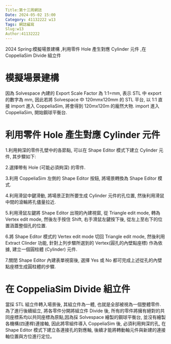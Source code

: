 ```yaml
---
Title:第十三周網誌
Date: 2024-05-02 15:00
Category: 41132222 w13
Tags: 網誌編寫
Slug:w13 
Author:41132222
---
```


2024 Spring:模擬場景建構 ,利用零件 Hole 產生對應 Cylinder 元件 ,在 CoppeliaSim Divide 組立件

<!-- PELICAN_END_SUMMARY -->
# 模擬場景建構
  因為 Solvespace 內建的 Export Scale Factor 為 1:1=mm, 表示 STL 中 export 的數字為 mm, 因此若將 Solvespace 中 120mmx120mm 的 STL 平台, 以 1:1 直接 import 進入 CoppeliaSim, 將會得到 120mx120m 的龐然大物. 
import 進入 CoppeliaSim, 開始鋼球平衡台.

# 利用零件 Hole 產生對應 Cylinder 元件
  
1.利用夠深的零件孔壁中的各節點, 可以在 Shape Editor 模式下建立 Cylinder 元件, 其步驟如下:

2.選擇帶有 Hole (可能必須夠深) 的零件.

3.利用 CoppeliaSim 左側的 Shape Editor 按鈕, 將場景轉換為 Shape Editor 模式.

4.利用滑鼠中鍵滑動, 將場景正對所要生成 Cylinder 元件的孔位置, 然後利用滑鼠中間的滾輪將孔儘量拉近.

5.利用滑鼠左鍵將 Shape Editor 出現的內建視窗, 從 Triangle edit mode, 轉為 Vertex edit mode, 然後左手按住 Shift, 右手滑鼠左鍵按下後, 從左上至右下的位置涵蓋整個孔的位置.

6.將 Shape Editor 模式的 Vertex edit mode 切回 Triangle edit mode, 然後利用 Extract Clinder 功能, 針對上列步驟所選到的 Vertex(圓孔的內壁點座標) 作為依據, 建立一個圓柱體 (Cylinder) 元件.

7.關閉 Shape Editor 內建表單視窗後, 選擇 Yes 或 No 都可完成上述從孔的內壁點座標生成圓柱體的步驟.

# 在 CoppeliaSim Divide 組立件
當採 STL 組立件轉入場景後, 其組立件為一體, 也就是全部被視為一個整體零件. 為了進行後續組立, 將各零件分開將組立件 Divide 後, 所有的零件將擁有絕對的共同座標系均以共同座標為原點,因為採 Solvespace 繪製的鋼球平衡台, 並沒有繪製各機構(四連桿)連接軸, 因此將零組件導入 CoppeliaSim 後, 必須利用夠深的孔, 在 Shape Editor 模式下建立各連接孔的對應軸, 後續才能將轉動軸元件與新建的連接軸位置與方位進行定位。
